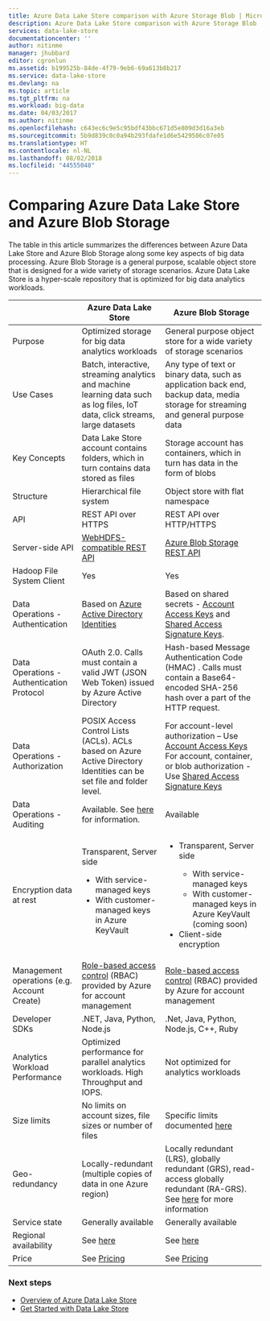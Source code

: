 ```yaml
---
title: Azure Data Lake Store comparison with Azure Storage Blob | Microsoft Docs
description: Azure Data Lake Store comparison with Azure Storage Blob
services: data-lake-store
documentationcenter: ''
author: nitinme
manager: jhubbard
editor: cgronlun
ms.assetid: b199525b-84de-4f79-9eb6-69a613b8b217
ms.service: data-lake-store
ms.devlang: na
ms.topic: article
ms.tgt_pltfrm: na
ms.workload: big-data
ms.date: 04/03/2017
ms.author: nitinme
ms.openlocfilehash: c643ec6c9e5c95bdf43bbc671d5e809d3d16a3eb
ms.sourcegitcommit: 5b9d839c0c0a94b293fdafe1d6e5429506c07e05
ms.translationtype: HT
ms.contentlocale: nl-NL
ms.lasthandoff: 08/02/2018
ms.locfileid: "44555048"
---
```

# <a name="comparing-azure-data-lake-store-and-azure-blob-storage"></a>Comparing Azure Data Lake Store and Azure Blob Storage
The table in this article summarizes the differences between Azure Data Lake Store and Azure Blob Storage along some key aspects of big data processing. Azure Blob Storage is a general purpose, scalable object store that is designed for a wide variety of storage scenarios. Azure Data Lake Store is a hyper-scale repository that is optimized for big data analytics workloads.

|  | Azure Data Lake Store | Azure Blob Storage |
| --- | --- | --- |
| Purpose |Optimized storage for big data analytics workloads |General purpose object store for a wide variety of storage scenarios |
| Use Cases |Batch, interactive, streaming analytics and machine learning data such as log files, IoT data, click streams, large datasets |Any type of text or binary data, such as application back end, backup data, media storage for streaming and general purpose data |
| Key Concepts |Data Lake Store account contains folders, which in turn contains data stored as files |Storage account has containers, which in turn has data in the form of blobs |
| Structure |Hierarchical file system |Object store with flat namespace |
| API |REST API over HTTPS |REST API over HTTP/HTTPS |
| Server-side API |[WebHDFS-compatible REST API](https://msdn.microsoft.com/library/azure/mt693424.aspx) |[Azure Blob Storage REST API](https://msdn.microsoft.com/library/azure/dd135733.aspx) |
| Hadoop File System Client |Yes |Yes |
| Data Operations - Authentication |Based on [Azure Active Directory Identities](../active-directory/active-directory-authentication-scenarios.md) |Based on shared secrets - [Account Access Keys](../storage/storage-create-storage-account.md#manage-your-storage-account) and [Shared Access Signature Keys](../storage/storage-dotnet-shared-access-signature-part-1.md). |
| Data Operations - Authentication Protocol |OAuth 2.0. Calls must contain a valid JWT (JSON Web Token) issued by Azure Active Directory |Hash-based Message Authentication Code (HMAC) . Calls must contain a Base64-encoded SHA-256 hash over a part of the HTTP request. |
| Data Operations - Authorization |POSIX Access Control Lists (ACLs).  ACLs based on Azure Active Directory Identities can be set file and folder level. |For account-level authorization – Use [Account Access Keys](../storage/storage-create-storage-account.md#manage-your-storage-account)<br>For account, container, or blob authorization -  Use [Shared Access Signature Keys](../storage/storage-dotnet-shared-access-signature-part-1.md) |
| Data Operations - Auditing |Available. See [here](data-lake-store-diagnostic-logs.md) for information. |Available |
| Encryption data at rest |Transparent, Server side <ul><li>With service-managed keys</li><li>With customer-managed keys in Azure KeyVault</li></ul> |<ul><li>Transparent, Server side</li> <ul><li>With service-managed keys</li><li>With customer-managed keys in Azure KeyVault (coming soon)</li></ul><li>Client-side encryption</li></ul> |
| Management operations (e.g. Account Create) |[Role-based access control](../active-directory/role-based-access-control-what-is.md) (RBAC) provided by Azure for account management |[Role-based access control](../active-directory/role-based-access-control-what-is.md) (RBAC) provided by Azure for account management |
| Developer SDKs |.NET, Java, Python, Node.js |.Net, Java, Python, Node.js, C++, Ruby |
| Analytics Workload Performance |Optimized performance for parallel analytics workloads. High Throughput and IOPS. |Not optimized for analytics workloads |
| Size limits |No limits on account sizes, file sizes or number of files |Specific limits documented [here](../azure-subscription-service-limits.md#storage-limits) |
| Geo-redundancy |Locally-redundant (multiple copies of data in one Azure region) |Locally redundant (LRS), globally redundant (GRS), read-access globally redundant (RA-GRS). See [here](../storage/storage-redundancy.md) for more information |
| Service state |Generally available |Generally available |
| Regional availability |See [here](https://azure.microsoft.com/regions/#services) |See [here](https://azure.microsoft.com/regions/#services) |
| Price |See [Pricing](https://azure.microsoft.com/pricing/details/data-lake-store/) |See [Pricing](https://azure.microsoft.com/pricing/details/storage/) |

### <a name="next-steps"></a>Next steps
* [Overview of Azure Data Lake Store](data-lake-store-overview.md)
* [Get Started with Data Lake Store](data-lake-store-get-started-portal.md)


